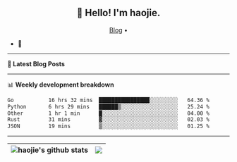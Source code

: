 <h2 align="center">👋 Hello! I'm haojie.</h2>
<p align="center">
  <a href="https://aoyouer.com">Blog</a> •
</p>


- 🔭 


-------

**📝 Latest Blog Posts**


-------

📊 **Weekly development breakdown**
<!--START_SECTION:waka-->

```txt
Go           16 hrs 32 mins  ████████████████░░░░░░░░░   64.36 %
Python       6 hrs 29 mins   ██████▒░░░░░░░░░░░░░░░░░░   25.24 %
Other        1 hr 1 min      █░░░░░░░░░░░░░░░░░░░░░░░░   04.00 %
Rust         31 mins         ▓░░░░░░░░░░░░░░░░░░░░░░░░   02.03 %
JSON         19 mins         ▒░░░░░░░░░░░░░░░░░░░░░░░░   01.25 %
```

<!--END_SECTION:waka-->

-------



| <img align="center" src="https://github-readme-stats.vercel.app/api?username=haojie06&show_icons=true&theme=graywhite&show_icons=true&count_private=true&include_all_commits=true&hide_border=true" alt="haojie's github stats" /> | <img align="center" src="https://github-readme-stats.vercel.app/api/top-langs/?username=haojie06&layout=compact&theme=graywhite&hide_border=true&hide=css,html" /> |
| ------------- | ------------- |


